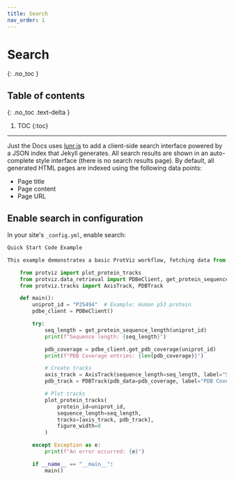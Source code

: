 ```yaml
---
title: Search
nav_order: 1
---
```


# Search
{: .no_toc }

## Table of contents
{: .no_toc .text-delta }

1. TOC
{:toc}

---

Just the Docs uses [lunr.js](https://lunrjs.com) to add a client-side search interface powered by a JSON index that Jekyll generates.
All search results are shown in an auto-complete style interface (there is no search results page).
By default, all generated HTML pages are indexed using the following data points:

- Page title
- Page content
- Page URL

## Enable search in configuration

In your site's `_config.yml`, enable search:

```python
Quick Start Code Example

This example demonstrates a basic ProtViz workflow, fetching data from PDBe and UniProt and creating a simple plot.

    from protviz import plot_protein_tracks
    from protviz.data_retrieval import PDBeClient, get_protein_sequence_length
    from protviz.tracks import AxisTrack, PDBTrack

    def main():
        uniprot_id = "P25494"  # Example: Human p53 protein
        pdbe_client = PDBeClient()

        try:
            seq_length = get_protein_sequence_length(uniprot_id)
            print(f"Sequence length: {seq_length}")

            pdb_coverage = pdbe_client.get_pdb_coverage(uniprot_id)
            print(f"PDB Coverage entries: {len(pdb_coverage)}")

            # Create tracks
            axis_track = AxisTrack(sequence_length=seq_length, label="Sequence")
            pdb_track = PDBTrack(pdb_data=pdb_coverage, label="PDB Coverage")

            # Plot tracks
            plot_protein_tracks(
                protein_id=uniprot_id,
                sequence_length=seq_length,
                tracks=[axis_track, pdb_track],
                figure_width=8
            )

        except Exception as e:
            print(f"An error occurred: {e}")

        if __name__ == "__main__":
            main()
```
